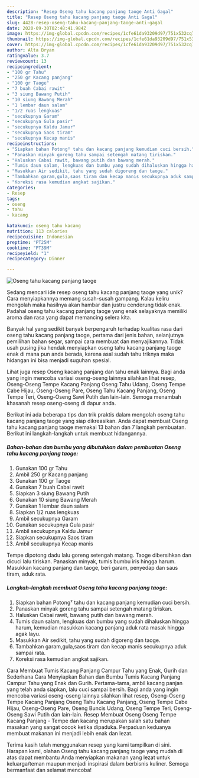 ```yaml
---
description: "Resep Oseng tahu kacang panjang taoge Anti Gagal"
title: "Resep Oseng tahu kacang panjang taoge Anti Gagal"
slug: 4428-resep-oseng-tahu-kacang-panjang-taoge-anti-gagal
date: 2020-09-30T02:48:41.984Z
image: https://img-global.cpcdn.com/recipes/1cfe61da93209d97/751x532cq70/oseng-tahu-kacang-panjang-taoge-foto-resep-utama.jpg
thumbnail: https://img-global.cpcdn.com/recipes/1cfe61da93209d97/751x532cq70/oseng-tahu-kacang-panjang-taoge-foto-resep-utama.jpg
cover: https://img-global.cpcdn.com/recipes/1cfe61da93209d97/751x532cq70/oseng-tahu-kacang-panjang-taoge-foto-resep-utama.jpg
author: Alta Bryan
ratingvalue: 3.7
reviewcount: 13
recipeingredient:
- "100 gr Tahu"
- "250 gr Kacang panjang"
- "100 gr Taoge"
- "7 buah Cabai rawit"
- "3 siung Bawang Putih"
- "10 siung Bawang Merah"
- "1 lembar daun salam"
- "1/2 ruas lengkuas"
- "secukupnya Garam"
- "secukupnya Gula pasir"
- "secukupnya Kaldu Jamur"
- "secukupnya Saos tiram"
- "secukupnya Kecap manis"
recipeinstructions:
- "Siapkan bahan Potong² tahu dan kacang panjang kemudian cuci bersih."
- "Panaskan minyak goreng tahu sampai setengah matang tiriskan."
- "Haluskan Cabai rawit, bawang putih dan bawang merah."
- "Tumis daun salam, lengkuas dan bumbu yang sudah dihaluskan hingga harum, kemudian masukkan kacang panjang aduk rata masak hingga agak layu."
- "Masukkan Air sedikit, tahu yang sudah digoreng dan taoge."
- "Tambahkan garam,gula,saos tiram dan kecap manis secukupnya aduk sampai rata."
- "Koreksi rasa kemudian angkat sajikan."
categories:
- Resep
tags:
- oseng
- tahu
- kacang

katakunci: oseng tahu kacang 
nutrition: 113 calories
recipecuisine: Indonesian
preptime: "PT25M"
cooktime: "PT39M"
recipeyield: "1"
recipecategory: Dinner

---
```



![Oseng tahu kacang panjang taoge](https://img-global.cpcdn.com/recipes/1cfe61da93209d97/751x532cq70/oseng-tahu-kacang-panjang-taoge-foto-resep-utama.jpg)

Sedang mencari ide resep oseng tahu kacang panjang taoge yang unik? Cara menyiapkannya memang susah-susah gampang. Kalau keliru mengolah maka hasilnya akan hambar dan justru cenderung tidak enak. Padahal oseng tahu kacang panjang taoge yang enak selayaknya memiliki aroma dan rasa yang dapat memancing selera kita.

Banyak hal yang sedikit banyak berpengaruh terhadap kualitas rasa dari oseng tahu kacang panjang taoge, pertama dari jenis bahan, selanjutnya pemilihan bahan segar, sampai cara membuat dan menyajikannya. Tidak usah pusing jika hendak menyiapkan oseng tahu kacang panjang taoge enak di mana pun anda berada, karena asal sudah tahu triknya maka hidangan ini bisa menjadi suguhan spesial.

Lihat juga resep Oseng kacang panjang dan tahu enak lainnya. Bagi anda yang ingin mencoba variasi oseng-oseng lainnya silahkan lihat resep, Oseng-Oseng Tempe Kacang Panjang Oseng Tahu Udang, Oseng Tempe Cabe Hijau, Oseng-Oseng Pare, Oseng Tahu Kacang Panjang, Oseng Tempe Teri, Oseng-Oseng Sawi Putih dan lain-lain. Semoga menambah khasanah resep oseng-oseng di dapur anda.


Berikut ini ada beberapa tips dan trik praktis dalam mengolah oseng tahu kacang panjang taoge yang siap dikreasikan. Anda dapat membuat Oseng tahu kacang panjang taoge memakai 13 bahan dan 7 langkah pembuatan. Berikut ini langkah-langkah untuk membuat hidangannya.

<!--inarticleads1-->

##### Bahan-bahan dan bumbu yang dibutuhkan dalam pembuatan Oseng tahu kacang panjang taoge:

1. Gunakan 100 gr Tahu
1. Ambil 250 gr Kacang panjang
1. Gunakan 100 gr Taoge
1. Gunakan 7 buah Cabai rawit
1. Siapkan 3 siung Bawang Putih
1. Gunakan 10 siung Bawang Merah
1. Gunakan 1 lembar daun salam
1. Siapkan 1/2 ruas lengkuas
1. Ambil secukupnya Garam
1. Gunakan secukupnya Gula pasir
1. Ambil secukupnya Kaldu Jamur
1. Siapkan secukupnya Saos tiram
1. Ambil secukupnya Kecap manis


Tempe dipotong dadu lalu goreng setengah matang. Taoge dibersihkan dan dicuci lalu tiriskan. Panaskan minyak, tumis bumbu iris hingga harum. Masukkan kacang panjang dan taoge, beri garam, penyedap dan saus tiram, aduk rata. 

<!--inarticleads2-->

##### Langkah-langkah membuat Oseng tahu kacang panjang taoge:

1. Siapkan bahan Potong² tahu dan kacang panjang kemudian cuci bersih.
1. Panaskan minyak goreng tahu sampai setengah matang tiriskan.
1. Haluskan Cabai rawit, bawang putih dan bawang merah.
1. Tumis daun salam, lengkuas dan bumbu yang sudah dihaluskan hingga harum, kemudian masukkan kacang panjang aduk rata masak hingga agak layu.
1. Masukkan Air sedikit, tahu yang sudah digoreng dan taoge.
1. Tambahkan garam,gula,saos tiram dan kecap manis secukupnya aduk sampai rata.
1. Koreksi rasa kemudian angkat sajikan.


Cara Membuat Tumis Kacang Panjang Campur Tahu yang Enak, Gurih dan Sederhana Cara Menyiapkan Bahan dan Bumbu Tumis Kacang Panjang Campur Tahu yang Enak dan Gurih. Pertama-tama, ambil kacang panjan yang telah anda siapkan, lalu cuci sampai bersih. Bagi anda yang ingin mencoba variasi oseng-oseng lainnya silahkan lihat resep, Oseng-Oseng Tempe Kacang Panjang Oseng Tahu Kacang Panjang, Oseng Tempe Cabe Hijau, Oseng-Oseng Pare, Oseng Buncis Udang, Oseng Tempe Teri, Oseng-Oseng Sawi Putih dan lain-lain. Resep Membuat Oseng Oseng Tempe Kacang Panjang - Tempe dan kacang merupakan salah satu bahan masakan yang sangat cocok ketika dipaduka. Perpaduan keduanya membuat makanan ini menjadi lebih enak dan lezat. 

Terima kasih telah menggunakan resep yang kami tampilkan di sini. Harapan kami, olahan Oseng tahu kacang panjang taoge yang mudah di atas dapat membantu Anda menyiapkan makanan yang lezat untuk keluarga/teman maupun menjadi inspirasi dalam berbisnis kuliner. Semoga bermanfaat dan selamat mencoba!

